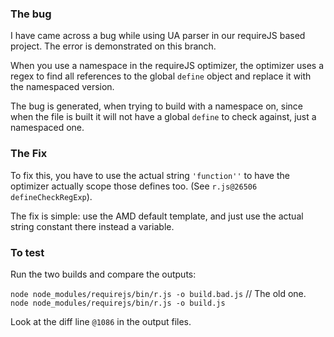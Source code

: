 ### The bug 

I have came across a bug while using UA parser in our requireJS based project. 
The error is demonstrated on this branch.

When you use a namespace in the requireJS optimizer, the optimizer uses a regex to find 
all references to the global `define` object and replace it with the namespaced version.

The bug is generated, when trying to build with a namespace on, since when the file is built
it will not have a global `define` to check against, just a namespaced one. 

### The Fix

To fix this, 
you have to use the actual string `'function''` to have the optimizer actually scope those
defines too. (See `r.js@26506 defineCheckRegExp`).

The fix is simple: use the AMD default template, and just use the actual string constant there instead
a variable.  

### To test

Run the two builds and compare the outputs: 

`node node_modules/requirejs/bin/r.js -o build.bad.js` // The old one.
`node node_modules/requirejs/bin/r.js -o build.js`

Look at the diff line `@1086` in the output files.

